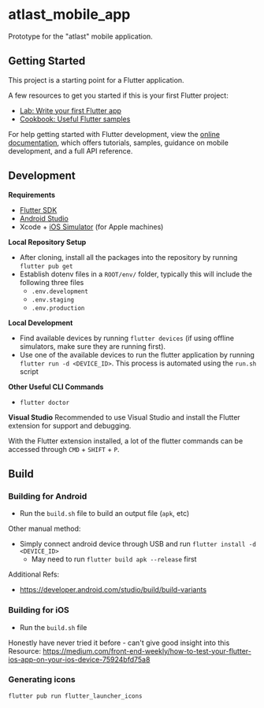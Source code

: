 # atlast_mobile_app

Prototype for the "atlast" mobile application.

## Getting Started

This project is a starting point for a Flutter application.

A few resources to get you started if this is your first Flutter project:

- [Lab: Write your first Flutter app](https://docs.flutter.dev/get-started/codelab)
- [Cookbook: Useful Flutter samples](https://docs.flutter.dev/cookbook)

For help getting started with Flutter development, view the
[online documentation](https://docs.flutter.dev/), which offers tutorials,
samples, guidance on mobile development, and a full API reference.

## Development

**Requirements**
- [Flutter SDK](https://docs.flutter.dev/development/tools/sdk/releases)
- [Android Studio](https://developer.android.com/studio/)
- Xcode + [iOS Simulator](https://developer.apple.com/library/archive/documentation/IDEs/Conceptual/iOS_Simulator_Guide/Introduction/Introduction.html) (for Apple machines)

**Local Repository Setup**
- After cloning, install all the packages into the repository by running `flutter pub get`
- Establish dotenv files in a `ROOT/env/` folder, typically this will include the following three files
    - `.env.development`
    - `.env.staging`
    - `.env.production`

**Local Development**
- Find available devices by running `flutter devices` (if using offline simulators, make sure they are running first).
- Use one of the available devices to run the flutter application by running `flutter run -d <DEVICE_ID>`. This process is automated using the `run.sh` script

**Other Useful CLI Commands**
- `flutter doctor`

**Visual Studio**
Recommended to use Visual Studio and install the Flutter extension for support and debugging.

With the Flutter extension installed, a lot of the flutter commands can be accessed through `CMD` + `SHIFT` + `P`.

## Build
### Building for Android
- Run the `build.sh` file to build an output file (`apk`, etc)

Other manual method:
- Simply connect android device through USB and run `flutter install -d <DEVICE_ID>`
    - May need to run `flutter build apk --release` first

Additional Refs:
- https://developer.android.com/studio/build/build-variants

### Building for iOS
- Run the `build.sh` file

Honestly have never tried it before - can't give good insight into this
Resource: https://medium.com/front-end-weekly/how-to-test-your-flutter-ios-app-on-your-ios-device-75924bfd75a8

### Generating icons
```
flutter pub run flutter_launcher_icons
```